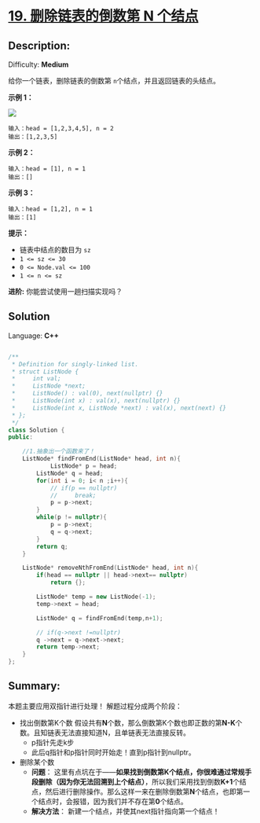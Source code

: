 # [19\. 删除链表的倒数第 N 个结点](https://leetcode-cn.com/problems/remove-nth-node-from-end-of-list/)
## Description:
Difficulty: **Medium**


给你一个链表，删除链表的倒数第 `n`个结点，并且返回链表的头结点。

**示例 1：**

![](https://assets.leetcode.com/uploads/2020/10/03/remove_ex1.jpg)

```
输入：head = [1,2,3,4,5], n = 2
输出：[1,2,3,5]
```

**示例 2：**

```
输入：head = [1], n = 1
输出：[]
```

**示例 3：**

```
输入：head = [1,2], n = 1
输出：[1]
```

**提示：**

*   链表中结点的数目为 `sz`
*   `1 <= sz <= 30`
*   `0 <= Node.val <= 100`
*   `1 <= n <= sz`

**进阶:** 你能尝试使用一趟扫描实现吗？


## Solution

Language: **C++**

```c++

/**
 * Definition for singly-linked list.
 * struct ListNode {
 *     int val;
 *     ListNode *next;
 *     ListNode() : val(0), next(nullptr) {}
 *     ListNode(int x) : val(x), next(nullptr) {}
 *     ListNode(int x, ListNode *next) : val(x), next(next) {}
 * };
 */
class Solution {
public:

    //1.抽象出一个函数来了！
    ListNode* findFromEnd(ListNode* head, int n){
            ListNode* p = head;
        ListNode* q = head;
        for(int i = 0; i< n ;i++){
            // if(p == nullptr)
            //     break;
            p = p->next;
        }
        while(p != nullptr){
            p = p->next;
            q = q->next;
        }
        return q;
    }

    ListNode* removeNthFromEnd(ListNode* head, int n){
        if(head == nullptr || head->next== nullptr)
            return {};

        ListNode* temp = new ListNode(-1);
        temp->next = head;

        ListNode* q = findFromEnd(temp,n+1);

        // if(q->next !=nullptr)
        q ->next = q->next->next;
        return temp->next;
    }
};  
```
## Summary:
本题主要应用双指针进行处理！
解题过程分成两个阶段：

* 找出倒数第K个数
  假设共有**N**个数，那么倒数第K个数也即正数的第**N-K**个数。且知链表无法直接知道N，且单链表无法直接反转。
    * p指针先走k步
    * 此后q指针和p指针同时开始走！直到p指针到nullptr。
* 删除某个数
  * **问题**：
    这里有点坑在于——**如果找到倒数第K个结点，你很难通过常规手段删除（因为你无法回溯到上个结点）**，所以我们采用找到倒数**K+1**个结点，然后进行删除操作。那么这样一来在删除倒数第**N**个结点，也即第一个结点时，会报错，因为我们并不存在第**0**个结点。
  * **解决方法**：
    新建一个结点，并使其next指针指向第一个结点！
